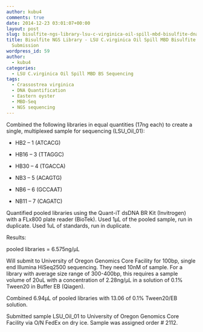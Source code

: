 ```yaml
---
author: kubu4
comments: true
date: 2014-12-23 03:01:07+00:00
layout: post
slug: bisulfite-ngs-library-lsu-c-virginica-oil-spill-mbd-bisulfite-dna-sequencing-submission
title: Bisulfite NGS Library - LSU C.virginica Oil Spill MBD Bisulfite DNA Sequencing
  Submission
wordpress_id: 59
author:
  - kubu4
categories:
  - LSU C.virginica Oil Spill MBD BS Sequencing
tags:
  - Crassostrea virginica
  - DNA Quantification
  - Eastern oyster
  - MBD-Seq
  - NGS sequencing
---
```


Combined the following libraries in equal quantities (17ng each) to create a single, multiplexed sample for sequencing (LSU_Oil_01):




    
  * HB2 – 1 (ATCACG)

    
  * HB16 – 3 (TTAGGC)

    
  * HB30 – 4 (TGACCA)

    
  * NB3 – 5 (ACAGTG)

    
  * NB6 – 6 (GCCAAT)

    
  * NB11 – 7 (CAGATC)



Quantified pooled libraries using the Quant-iT dsDNA BR Kit (Invitrogen) with a FLx800 plate reader (BioTek). Used 1μL of the pooled sample, run in duplicate. Used 1uL of standards, run in duplicate.

Results:

pooled libraries = 6.575ng/μL

Will submit to University of Oregon Genomics Core Facility for 100bp, single end Illumina HiSeq2500 sequencing. They need 10nM of sample. For a library with average size range of 300-400bp, this requires a sample volume of 20uL with a concentration of 2.28ng/μL in a solution of 0.1% Tween20 in Buffer EB (Qiagen).

Combined 6.94μL of pooled libraries with 13.06 of 0.1% Tween20/EB solution.

Submitted sample LSU_Oil_01 to University of Oregon Genomics Core Facility via O/N FedEx on dry ice. Sample was assigned order # 2112.
